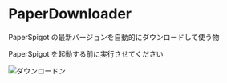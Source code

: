 # PaperDownloader
PaperSpigot の最新バージョンを自動的にダウンロードして使う物

PaperSpigot を起動する前に実行させてください

![ダウンロードン](https://github.com/SimplyRin/PaperDownloader/releases)
